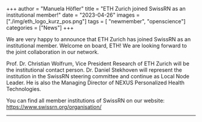 +++
author = "Manuela Höfler"
title = "ETH Zurich joined SwissRN as an institutional member!"
date = "2023-04-26"
images  = ["./img/eth_logo_kurz_pos.png"]
tags = [ "newmember", "openscience"]
categories = ["News"]
+++


We are very happy to announce that ETH Zurich has joined SwissRN as an institutional member. Welcome on board, ETH! We are looking forward to the joint collaboration in our network. 
<br>

Prof. Dr. Christian Wolfrum, Vice President Research of ETH Zurich will be the institutional contact person. Dr. Daniel Stekhoven will represent the institution in the SwissRN steering committee and continue as Local Node Leader. He is also the Managing Director of NEXUS Personalized Health Technologies. 
<br>

You can find all member institutions of SwissRN on our website: https://www.swissrn.org/organisation/  



---
